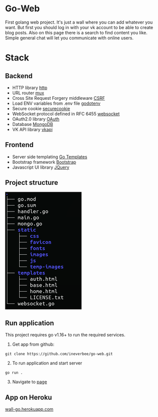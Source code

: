 # Go-Web

First golang web project. It's just a wall where you can add whatever you want. But first you should log in with your vk account to be able to create blog posts. Also on this page there is a search to find content you like. Simple general chat will let you communicate with online users.

# Stack

## Backend

- HTTP library [http](https://pkg.go.dev/net/http)
- URL router [mux](https://github.com/gorilla/mux)
- Cross Site Request Forgery middleware [CSRF](https://github.com/gorilla/csrf)
- Load ENV variables from .env file [godotenv](https://github.com/joho/godotenv)
- Secure cookie [securecookie](https://github.com/gorilla/securecookie)
- WebSocket protocol defined in RFC 6455 [websocket](https://github.com/gorilla/websocket)
- OAuth2.0 library [OAuth](https://golang.org/x/oauth2)
- Database [MongoDB](https://www.mongodb.com/)
- VK API library [vkapi](https://github.com/go-vk-api/vk)

## Frontend

- Server side templating [Go Templates](https://golang.org/pkg/text/template/)
- Bootstrap framework [Bootstrap](https://getbootstrap.com/)
- Javascript UI library [JQuery](https://jquery.com/)

## Project structure

![structure](structure.png)

## Run application

This project requires go v1.16+ to run the required services.

1. Get app from github:

```
git clone https://github.com/ineverbee/go-web.git
```

2. To run application and start server

```
go run .
```

3. Navigate to [page](http://localhost:8080/)

## App on Heroku

[wall-go.herokuapp.com](https://wall-go.herokuapp.com/)

